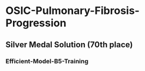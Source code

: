 # OSIC-Pulmonary-Fibrosis-Progression
## Silver Medal Solution (70th place)
### Efficient-Model-B5-Training

